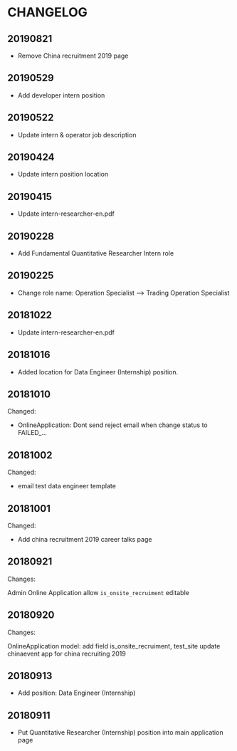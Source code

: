 # CHANGELOG

## 20190821

- Remove China recruitment 2019 page

## 20190529

- Add developer intern position

## 20190522

- Update intern & operator job description

## 20190424

- Update intern position location

## 20190415

- Update intern-researcher-en.pdf

## 20190228

- Add Fundamental Quantitative Researcher Intern role

## 20190225

- Change role name: Operation Specialist --> Trading Operation Specialist

## 20181022

- Update intern-researcher-en.pdf

## 20181016

- Added location for Data Engineer (Internship) position.

## 20181010

Changed:

- OnlineApplication: Dont send reject email when change status to FAILED_...

## 20181002

Changed:

- email test data engineer template


## 20181001

Changed:

- Add china recruitment 2019 career talks page

## 20180921

Changes:

Admin Online Application allow `is_onsite_recruiment` editable


## 20180920

Changes:

OnlineApplication model: add field is_onsite_recruiment, test_site
update chinaevent app for china recruiting 2019

## 20180913

- Add position: Data Engineer (Internship)

## 20180911

- Put Quantitative Researcher (Internship) position into main application page

